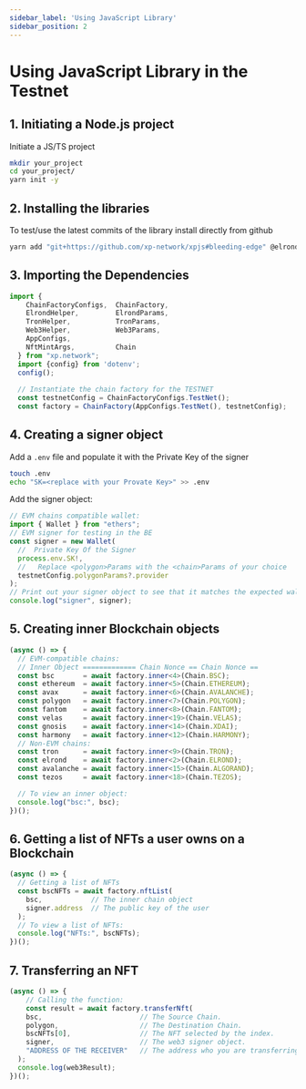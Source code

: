```yaml
---
sidebar_label: 'Using JavaScript Library'
sidebar_position: 2
---
```


# Using JavaScript Library in the Testnet

## 1. Initiating a Node.js project
Initiate a JS/TS project

```bash
mkdir your_project
cd your_project/
yarn init -y
```

## 2. Installing the libraries

To test/use the latest commits of the library install directly from github

```bash
yarn add "git+https://github.com/xp-network/xpjs#bleeding-edge" @elrondnetwork/erdjs ethers @taquito/taquito @temple-wallet/dapp dotenv
```

## 3. Importing the Dependencies

```ts
import {
    ChainFactoryConfigs,  ChainFactory,
    ElrondHelper,         ElrondParams,
    TronHelper,           TronParams,
    Web3Helper,           Web3Params,
    AppConfigs,
    NftMintArgs,          Chain
  } from "xp.network";
  import {config} from 'dotenv';
  config();
  
  // Instantiate the chain factory for the TESTNET
  const testnetConfig = ChainFactoryConfigs.TestNet();
  const factory = ChainFactory(AppConfigs.TestNet(), testnetConfig);
```

## 4. Creating a signer object

Add a `.env` file and populate it with the Private Key of the signer

```bash
touch .env
echo "SK=<replace with your Provate Key>" >> .env
```
Add the signer object:
```ts
// EVM chains compatible wallet:
import { Wallet } from "ethers";
// EVM signer for testing in the BE
const signer = new Wallet(
  //  Private Key Of the Signer
  process.env.SK!,
  //   Replace <polygon>Params with the <chain>Params of your choice
  testnetConfig.polygonParams?.provider
);
// Print out your signer object to see that it matches the expected wallet
console.log("signer", signer);
```

## 5. Creating inner Blockchain objects

```ts
(async () => {
  // EVM-compatible chains:
  // Inner Object ============= Chain Nonce == Chain Nonce ==
  const bsc       = await factory.inner<4>(Chain.BSC);
  const ethereum  = await factory.inner<5>(Chain.ETHEREUM);
  const avax      = await factory.inner<6>(Chain.AVALANCHE);
  const polygon   = await factory.inner<7>(Chain.POLYGON);
  const fantom    = await factory.inner<8>(Chain.FANTOM);
  const velas     = await factory.inner<19>(Chain.VELAS);
  const gnosis    = await factory.inner<14>(Chain.XDAI);
  const harmony   = await factory.inner<12>(Chain.HARMONY);
  // Non-EVM chains:
  const tron      = await factory.inner<9>(Chain.TRON);
  const elrond    = await factory.inner<2>(Chain.ELROND);
  const avalanche = await factory.inner<15>(Chain.ALGORAND);
  const tezos     = await factory.inner<18>(Chain.TEZOS);

  // To view an inner object:
  console.log("bsc:", bsc);
})();
```

## 6. Getting a list of NFTs a user owns on a Blockchain

```ts
(async () => {
  // Getting a list of NFTs
  const bscNFTs = await factory.nftList(
    bsc,            // The inner chain object
    signer.address  // The public key of the user
  );
  // To view a list of NFTs:
  console.log("NFTs:", bscNFTs);
})();
```

## 7. Transferring an NFT
```ts
(async () => {
    // Calling the function:
    const result = await factory.transferNft(
    bsc,                        // The Source Chain.
    polygon,                    // The Destination Chain.
    bscNFTs[0],                 // The NFT selected by the index.
    signer,                     // The web3 signer object.
    "ADDRESS OF THE RECEIVER"   // The address who you are transferring the NFT to.
  );
  console.log(web3Result);
})();
```